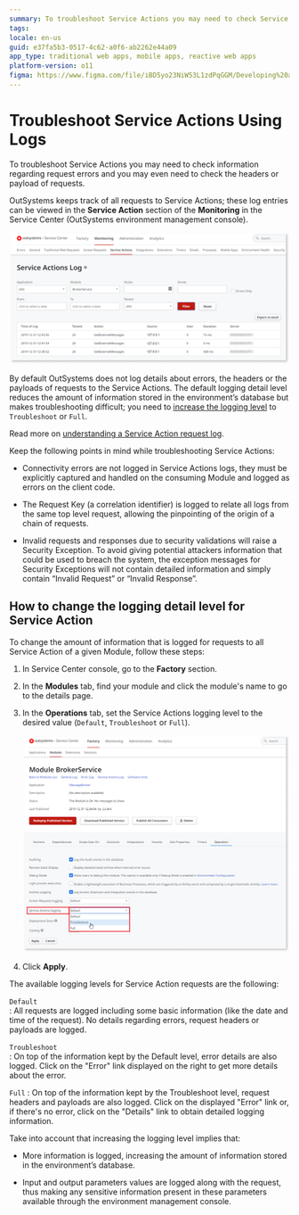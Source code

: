 ```yaml
---
summary: To troubleshoot Service Actions you may need to check Service Action requests logs. Learn where to find these logs, how to change the logging detail level and about a few key points regarding Service Action troubleshooting.
tags:
locale: en-us
guid: e37fa5b3-0517-4c62-a0f6-ab2262e44a09
app_type: traditional web apps, mobile apps, reactive web apps
platform-version: o11
figma: https://www.figma.com/file/iBD5yo23NiW53L1zdPqGGM/Developing%20an%20Application?node-id=280:133
---
```


# Troubleshoot Service Actions Using Logs

To troubleshoot Service Actions you may need to check information regarding request errors and you may even need to check the headers or payload of requests.

OutSystems keeps track of all requests to Service Actions; these log entries can be viewed in the **Service Action** section of the **Monitoring** in the Service Center (OutSystems environment management console).

![service actions logs](<images/service-action-log-sc.png>)

By default OutSystems does not log details about errors, the headers or the payloads of requests to the Service Actions. The default logging detail level reduces the amount of information stored in the environment’s database but makes troubleshooting difficult; you need to [increase the logging level](#how-to-change-the-logging-detail-level-for-service-action) to `Troubleshoot` or `Full`.

Read more on [understanding a Service Action request log](<../../managing-the-applications-lifecycle/monitor-and-troubleshoot/monitoring-an-environment.md#service-actions-logs>).

Keep the following points in mind while troubleshooting Service Actions:

* Connectivity errors are not logged in Service Actions logs, they must be explicitly captured and handled on the consuming Module and logged as errors on the client code.

* The Request Key (a correlation identifier) is logged to relate all logs from the same top level request, allowing the pinpointing of the origin of a chain of requests.

* Invalid requests and responses due to security validations will raise a Security Exception. To avoid giving potential attackers information that could be used to breach the system, the exception messages for Security Exceptions will not contain detailed information and simply contain “Invalid Request” or “Invalid Response”.

## How to change the logging detail level for Service Action

To change the amount of information that is logged for requests to all Service Action of a given Module, follow these steps:

1. In Service Center console, go to the **Factory** section.
1. In the **Modules** tab, find your module and click the module's name to go to the details page.
1. In the **Operations** tab, set the Service Actions logging level to the desired value (`Default`, `Troubleshoot` or `Full`).    

    ![service actions log level](<images/service-action-log-level-sc.png>)

1. Click **Apply**.

The available logging levels for Service Action requests are the following:

`Default`  
:   All requests are logged including some basic information (like the date and time of the request). No details regarding errors, request headers or payloads are logged.

`Troubleshoot`  
:   On top of the information kept by the Default level, error details are also logged. Click on the "Error" link displayed on the right to get more details about the error.

`Full`
:   On top of the information kept by the Troubleshoot level, request headers and payloads are also logged. Click on the displayed "Error" link or, if there's no error, click on the "Details" link to obtain detailed logging information.

Take into account that increasing the logging level implies that:

* More information is logged, increasing the amount of information stored in the environment’s database.

* Input and output parameters values are logged along with the request, thus making any sensitive information present in these parameters available through the environment management console.
